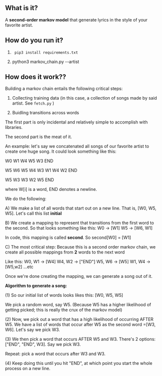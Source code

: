 
## What is it?

A **second-order markov model** that generate lyrics in the style 
of your favorite artist.


## How do you run it?

1) ` pip3 install requirements.txt`

2) python3 markov_chain.py --artist <your favorite artist> 


## How does it work??

Building a markov chain entails the following critical steps:

1) Collecting training data (in this case, a collection of songs made by said artist. See `fetch.py` )

2) Buidling transitions across words 

The first part is only incidental and relatively simple to accomplish with libraries.

The second part is the meat of it.

An example: let's say we concatenated all songs of our favorite artist to create one huge song. It could look something like this:


W0 W1 W4 W5 W3 END

W5 W6 W5 W4 W3 W1 W4 W2 END 

W5 W3 W3 W2 W5 END 


where W[i] is a word, END denotes a newline.

We do the following:

A) We make a list of all words that start out on a new line. That is, [W0, W5, W5]. Let's call this list **initial**

B) We create a mapping to represent that transitions from the first word to the second. So that looks something 
like this: W0 -> [W1]
	   W5 -> [W6, W1]
	   
	   
In code, this mapping is called **second**. So second[W0] = [W1]	

C) The most critical step: Because this is a second order markov chain, we create all possible mappings from **2** words to the next word 

Like this: 
	W0, W1 -> [W4]
	W4, W2 -> ["END"]
	W5, W6 -> [W5]
	W1, W4 -> [W5,w2]
	...etc 

Once we're done creating the mapping, we can generate a song out of it.

**Algorithm to generate a song:**

(1) So our initial list of words looks likes this: [W0, W5, W5]

We pick a random word, say W5. (Because W5 has a higher likelihood of getting picked; this is really the crux of the markov model)

(2) Now, we pick out a word that has a high likelihood of occurring AFTER W5. We have a list of words that occur after W5 as the second word =[W3, W6]. Let's say we pick W3.

(3) We then pick a word that occurs AFTER W5 and W3.  There's 2 options: ["END", "END", W3]. Say we pick W3. 

Repeat: pick a word that occurs after W3 and W3. 


(4) Keep doing this until you hit "END", at which point you start the whole process on a new line.







